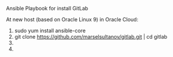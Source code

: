 Ansible Playbook for install GitLab

At new host (based on Oracle Linux 9) in Oracle Cloud:
1. sudo yum install ansible-core
2. git clone https://github.com/marselsultanov/gitlab.git | cd gitlab
3. 
4. 
